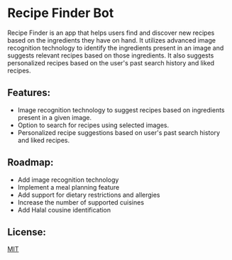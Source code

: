 # Recipe Finder Bot

Recipe Finder is an app that helps users find and discover new recipes based on the ingredients they have on hand. It utilizes advanced image recognition technology to identify the ingredients present in an image and suggests relevant recipes based on those ingredients. It also suggests personalized recipes based on the user's past search history and liked recipes.

## Features:
- Image recognition technology to suggest recipes based on ingredients present in a given image.
- Option to search for recipes using selected images.
- Personalized recipe suggestions based on user's past search history and liked recipes.

## Roadmap:
- Add image recognition technology
- Implement a meal planning feature
- Add support for dietary restrictions and allergies
- Increase the number of supported cuisines
- Add Halal cousine identification 

## License:
[MIT](https://github.com/MohammedAlshami/Recipe-Finder/blob/main/LICENSE)
